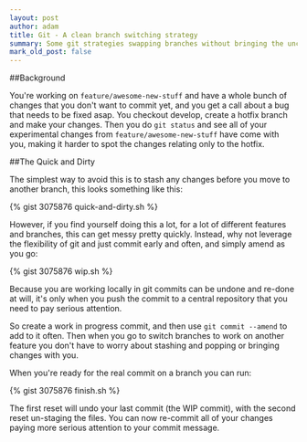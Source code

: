 ```yaml
---
layout: post
author: adam
title: Git - A clean branch switching strategy
summary: Some git strategies swapping branches without bringing the uncommitted or experimental changes with you
mark_old_post: false
---
```


##Background

You're working on `feature/awesome-new-stuff` and have a whole bunch of changes that you don't want to commit yet, and you get a call about a bug that needs to be fixed asap.  You checkout develop, create a hotfix branch and make your changes.  Then you do `git status` and see all of your experimental changes from `feature/awesome-new-stuff` have come with you, making it harder to spot the changes relating only to the hotfix.

##The Quick and Dirty

The simplest way to avoid this is to stash any changes before you move to another branch, this looks something like this:

{% gist 3075876 quick-and-dirty.sh %}

However, if you find yourself doing this a lot, for a lot of different features and branches, this can get messy pretty quickly.  Instead, why not leverage the flexibility of git and just commit early and often, and simply amend as you go:

{% gist 3075876 wip.sh %}

Because you are working locally in git commits can be undone and re-done at will, it's only when you push the commit to a central repository that you need to pay serious attention.

So create a work in progress commit, and then use `git commit --amend` to add to it often.  Then when you go to switch branches to work on another feature you don't have to worry about stashing and popping or bringing changes with you.

When you're ready for the real commit on a branch you can run:

{% gist 3075876 finish.sh %}

The first reset will undo your last commit (the WIP commit), with the second reset un-staging the files.  You can now re-commit all of your changes paying more serious attention to your commit message.
